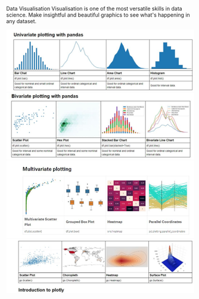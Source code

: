 Data Visualisation
Visualisation is one of the most versatile skills
 in data science. Make insightful and beautiful graphics
 to see what's happening in any dataset.

 
 ![Alt text](https://github.com/abhibisht89/Data-Visualization/blob/master/vis1.JPG?raw=true)
 ![Alt text](https://github.com/abhibisht89/Data-Visualization/blob/master/vis2.JPG?raw=true)
 ![Alt text](https://github.com/abhibisht89/Data-Visualization/blob/master/vis3.JPG?raw=true)
 ![Alt text](https://github.com/abhibisht89/Data-Visualization/blob/master/vis4.JPG?raw=true)
